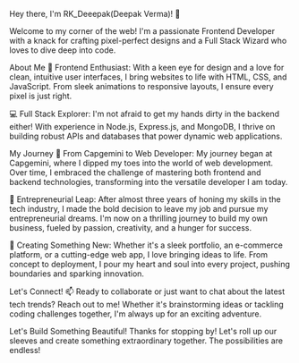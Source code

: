 Hey there, I'm RK_Deeepak(Deepak Verma)! 👋

Welcome to my corner of the web! I'm a passionate Frontend Developer with a knack for crafting pixel-perfect designs and a Full Stack Wizard who loves to dive deep into code.

About Me
🎨 Frontend Enthusiast: With a keen eye for design and a love for clean, intuitive user interfaces, I bring websites to life with HTML, CSS, and JavaScript. From sleek animations to responsive layouts, I ensure every pixel is just right.

💻 Full Stack Explorer: I'm not afraid to get my hands dirty in the backend either! With experience in Node.js, Express.js, and MongoDB, I thrive on building robust APIs and databases that power dynamic web applications.

My Journey
🚀 From Capgemini to Web Developer: My journey began at Capgemini, where I dipped my toes into the world of web development. Over time, I embraced the challenge of mastering both frontend and backend technologies, transforming into the versatile developer I am today.

💼 Entrepreneurial Leap: After almost three years of honing my skills in the tech industry, I made the bold decision to leave my job and pursue my entrepreneurial dreams. I'm now on a thrilling journey to build my own business, fueled by passion, creativity, and a hunger for success.

🌟 Creating Something New: Whether it's a sleek portfolio, an e-commerce platform, or a cutting-edge web app, I love bringing ideas to life. From concept to deployment, I pour my heart and soul into every project, pushing boundaries and sparking innovation.

Let's Connect!
📫 Ready to collaborate or just want to chat about the latest tech trends? Reach out to me! Whether it's brainstorming ideas or tackling coding challenges together, I'm always up for an exciting adventure.


Let's Build Something Beautiful!
Thanks for stopping by! Let's roll up our sleeves and create something extraordinary together. The possibilities are endless!
